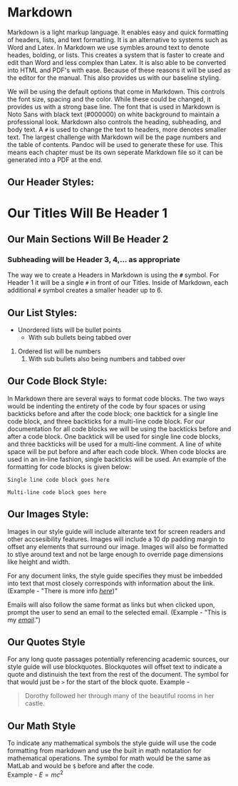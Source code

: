 # Markdown
Markdown is a light markup language. It enables easy and quick formatting of headers, lists, and text formatting. It is an alternative to systems such as Word and Latex. In Markdown we use symbles around text to denote heades, bolding, or lists. This creates a system that is faster to create and edit than Word and less complex than Latex. It is also able to be converted into HTML and PDF's with ease. Because of these reasons it will be used as the editor for the manual. This also provides us with our baseline styling.

We will be using the default options that come in Markdown. This controls the font size, spacing and the color. While these could be changed, it provides us with a strong base line. The font that is used in Markdown is Noto Sans with black text (#000000) on white background to maintain a professional look. Markdown also controls the heading, subheading, and body text. A ```#``` is used to change the text to headers, more denotes smaller text. The largest challenge with Markdown will be the page numbers and the table of contents. Pandoc will be used to generate these for use. This means each chapter must be its own seperate Markdown file so it can be generated into a PDF at the end.

## Our Header Styles:

# Our Titles Will Be Header 1
## Our Main Sections Will Be Header 2
### Subheading will be Header 3, 4,... as appropriate
The way we to create a Headers in Markdown is using the **``#``** symbol. For Header 1 it will be a single ``#`` in front of our Titles. Inside of Markdown, each additional ``#`` symbol creates a smaller header up to 6. 

## Our List Styles:
- Unordered lists will be bullet points
	- With sub bullets being tabbed over

1. Ordered list will be numbers
	1. With sub bullets also being numbers and tabbed over

## Our Code Block Style:
In Markdown there are several ways to format code blocks. The two ways would be indenting the entirety of the code by four spaces or using backticks before and after the code block; one backtick for a single line code block, and three backticks for a multi-line code block. For our documentation for all code blocks we will be using the backticks before and after a code block. One backtick will be used for single line code blocks, and three backticks will be used for a multi-line comment. A line of white space will be put before and after each code block. When code blocks are used in an in-line fashion, single backticks will be used. An example of the formatting for code blocks is given below:

`Single line code block goes here`

 ```
 Multi-line code block goes here
```

## Our Images Style:

Images in our style guide will include alterante text for screen readers and other accsesibility features. Images will include a 10 dp padding margin to offset any elements that surround our image. Images will also be formatted to stlye around text and not be large enough to override page dimensions like height and width. 

For any document links, the style guide specifies they must be imbedded into text that most closely corresponds with information about the link. (Example - "There is more info *[here](https://github.com/Drew-Watson-117/Tech-Comm-User-Manual/blob/master/Style%20Guide.md)*)" 

Emails will also follow the same format as links but when clicked upon, prompt the user to send an email to the selected email. (Example - "This is my *[email](mailto:dummyemail@email.com)*.")

## Our Quotes Style
For any long quote passages potentially referencing academic sources, our style guide will use blockquotes. Blockquotes will offset text to indicate a quote and distinuish the text from the rest of the document. The symbol for that would just be ```>``` for the start of the block quote.
Example - 
>Dorothy followed her through many of the beautiful rooms in her castle.

## Our Math Style
To indicate any mathematical symbols the style guide will use the code formatting from markdown and use the built in math notatation for mathematical operations. 
The symbol for math would be the same as MatLab and would be ```$``` before and after the code.  
Example - 
$E=mc^2$